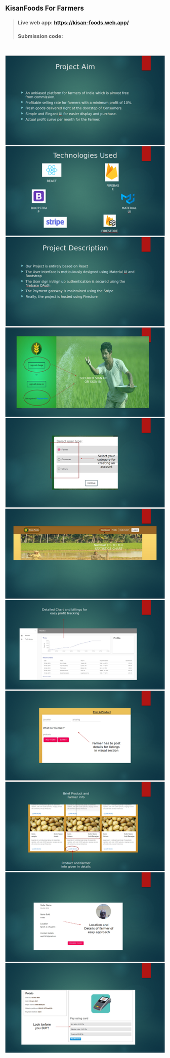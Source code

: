 ## KisanFoods For Farmers

> ### Live web app: https://kisan-foods.web.app/
> ### Submission code: 
<br>
<br>
<img src="./screenshots/ss1.png" alt=""/>
<br>
<img src="./screenshots/ss2.png" alt=""/>
<br>
<img src="./screenshots/ss3.png" alt=""/>
<br>
<img src="./screenshots/ss4.png" alt=""/>
<br>
<img src="./screenshots/ss5.png" alt=""/>
<br>
<img src="./screenshots/ss6.png" alt=""/>
<br>
<img src="./screenshots/ss7.png" alt=""/>
<br>
<img src="./screenshots/ss8.png" alt=""/>
<br>
<img src="./screenshots/ss9.png" alt=""/>
<br>
<img src="./screenshots/ss10.png" alt=""/>
<br>
<img src="./screenshots/ss11.png" alt=""/>
